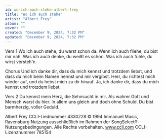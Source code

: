 ```yaml
---
id: wo-ich-auch-stehe-albert-frey
title: "Wo ich auch stehe"
artist: "Albert Frey"
album: ""
cover: ""
created: "December 9, 2024, 7:32 PM"
updated: "December 9, 2024, 7:32 PM"
---
```


Vers 1
Wo ich auch stehe, du warst schon da.
Wenn ich auch fliehe, du bist mir nah.
Was ich auch denke, du weißt es schon.
Was ich auch fühle, du wirst versteh'n.

Chorus
Und ich danke dir,
dass du mich kennst und trotzdem liebst,
und dass du mich
beim Namen nennst und mir vergibst.
Herr, du richtest mich wieder auf,
und du hebst mich zu dir hinauf.
Ja, ich danke dir,
dass du mich kennst und trotzdem liebst.

Vers 2
Du kennst mein Herz, die Sehnsucht in mir.
Als wahrer Gott und Mensch warst du hier.
In allem uns gleich und doch ohne Schuld.
Du bist barmherzig, voller Geduld.

Albert Frey
CCLI-Liednummer 4330228
© 1994 Immanuel Music, Ravensburg
Nutzung ausschließlich im Rahmen der SongSelect®-Nutzungsbedingungen. Alle Rechte vorbehalten. www.ccli.com
CCLI-Lizenznummer 785154
